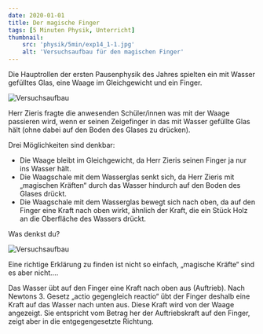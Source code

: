 ```yaml
---
date: 2020-01-01
title: Der magische Finger
tags: [5 Minuten Physik, Unterricht]
thumbnail: 
    src: 'physik/5min/exp14_1-1.jpg'
    alt: 'Versuchsaufbau für den magischen Finger'
---
```


Die Hauptrollen der ersten Pausenphysik des Jahres spielten ein
mit Wasser gefülltes Glas, eine Waage im Gleichgewicht und ein
Finger.

![Versuchsaufbau](/images/physik/5min/exp14_1-1.jpg)

Herr Zieris fragte die anwesenden Schüler/innen was mit der Waage
passieren wird, wenn er seinen Zeigefinger in das mit Wasser
gefüllte Glas hält (ohne dabei auf den Boden des Glases zu drücken).

Drei Möglichkeiten sind denkbar:
- Die Waage bleibt im Gleichgewicht, da Herr Zieris seinen Finger ja nur ins Wasser hält.
- Die Waagschale mit dem Wasserglas senkt sich, da Herr Zieris mit
„magischen Kräften“ durch das Wasser hindurch auf den Boden des
Glases drückt.
- Die Waagschale mit dem Wasserglas bewegt sich nach oben, da auf
den Finger eine Kraft nach oben wirkt, ähnlich der Kraft, die ein
Stück Holz an die Oberfläche des Wassers drückt.

Was denkst du?


![Versuchsaufbau](/images/physik/5min/exp14_1-2.jpg)

Eine richtige Erklärung zu finden ist nicht so einfach, „magische Kräfte“ sind es aber nicht….

Das Wasser übt auf den Finger eine Kraft nach oben aus
(Auftrieb). Nach Newtons 3. Gesetz „actio gegengleich reactio“ übt
der Finger deshalb eine Kraft auf das Wasser nach unten aus. Diese
Kraft wird von der Waage angezeigt. Sie entspricht vom Betrag her
der Auftriebskraft auf den Finger, zeigt aber in die
entgegengesetzte Richtung.
